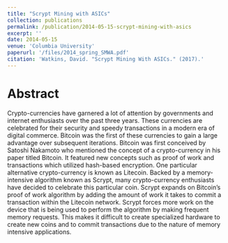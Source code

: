 ```yaml
---
title: "Scrypt Mining with ASICs"
collection: publications
permalink: /publication/2014-05-15-scrypt-mining-with-asics
excerpt: ''
date: 2014-05-15
venue: 'Columbia University'
paperurl: '/files/2014_spring_SMWA.pdf'
citation: 'Watkins, David. "Scrypt Mining With ASICs." (2017).'
---
```


# Abstract
Crypto-currencies have garnered a lot of attention by governments and internet enthusiasts over the past three years. These currencies are celebrated for their security and speedy transactions in a modern era of digital commerce. Bitcoin was the first of these currencies to gain a large advantage over subsequent iterations. Bitcoin was first conceived by Satoshi Nakamoto who mentioned the concept of a crypto-currency in his paper titled Bitcoin. It featured new concepts such as proof of work and transactions which utilized hash-based encryption.
One particular alternative crypto-currency is known as Litecoin. Backed by a memory-intensive algorithm known as Scrypt, many crypto-currency enthusiasts have decided to celebrate this particular coin. Scrypt expands on Bitcoin’s proof of work algorithm by adding the amount of work it takes to commit a transaction within the Litecoin network. Scrypt forces more work on the device that is being used to perform the algorithm by making frequent memory requests. This makes it difficult to create specialized hardware to create new coins and to commit transactions due to the nature of memory intensive applications.
